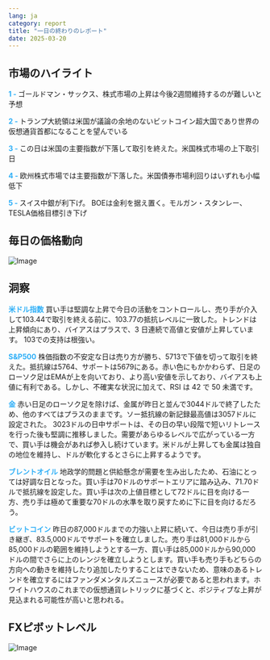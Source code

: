 ```yaml
---
lang: ja
category: report
title: "一日の終わりのレポート"
date: 2025-03-20
---
```



<h2>市場のハイライト</h2>
<strong style="color: #2caef7;">1 - </strong> ゴールドマン・サックス、株式市場の上昇は今後2週間維持するのが難しいと予想

<strong style="color: #2caef7;">2 - </strong> トランプ大統領は米国が議論の余地のないビットコイン超大国であり世界の仮想通貨首都になることを望んでいる


<strong style="color: #2caef7;">3 - </strong> この日は米国の主要指数が下落して取引を終えた。米国株式市場の上下取引日

<strong style="color: #2caef7;">4 - </strong> 欧州株式市場では主要指数が下落した。米国債券市場利回りはいずれも小幅低下

<strong style="color: #2caef7;">5 - </strong> スイス中銀が利下げ。 BOEは金利を据え置く。モルガン・スタンレー、TESLA価格目標引き下げ



<h2>毎日の価格動向</h2>
<img src="https://markleighedu.github.io/img/Mar-2025/20-Mar-2025/price.jpg" alt="Image"/>

<h2>洞察</h2>
<strong style="color: #2caef7;">米ドル指数</strong> 買い手は堅調な上昇で今日の活動をコントロールし、売り手が介入して103.44で取引を終える前に、103.77の抵抗レベルに一致した。トレンドは上昇傾向にあり、バイアスはプラスで、3 日連続で高値と安値が上昇しています。 103での支持は根強い。

<strong style="color: #2caef7;">S&P500</strong> 株価指数の不安定な日は売り方が勝ち、5713で下値を切って取引を終えた。抵抗線は5764、サポートは5679にある。赤い色にもかかわらず、日足のローソク足はEMAが上を向いており、より高い安値を示しており、バイアスも上値に有利である。しかし、不確実な状況に加えて、RSI は 42 で 50 未満です。

<strong style="color: #2caef7;">金</strong> 赤い日足のローソク足を除けば、金属が昨日と並んで3044ドルで終了したため、他のすべてはプラスのままです。ソー抵抗線の新記録最高値は3057ドルに設定された。 3023ドルの日中サポートは、その日の早い段階で短いリトレースを行った後も堅調に推移しました。需要があらゆるレベルで広がっている一方で、買い手は機会があれば参入し続けています。米ドルが上昇しても金属は独自の地位を維持し、ドルが軟化するとさらに上昇するようです。

<strong style="color: #2caef7;">ブレントオイル</strong> 地政学的問題と供給懸念が需要を生み出したため、石油にとっては好調な日となった。買い手は70ドルのサポートエリアに踏み込み、71.70ドルで抵抗線を設定した。買い手は次の上値目標として72ドルに目を向ける一方、売り手は極めて重要な70ドルの水準を取り戻すために下に目を向けるだろう。

<strong style="color: #2caef7;">ビットコイン</strong> 昨日の87,000ドルまでの力強い上昇に続いて、今日は売り手が引き継ぎ、83.5,000ドルでサポートを確立しました。売り手は81,000ドルから85,000ドルの範囲を維持しようとする一方、買い手は85,000ドルから90,000ドルの間でさらに上のレンジを確立しようとします。買い手も売り手もどちらの方向への動きを維持したり追加したりすることはできないため、意味のあるトレンドを確立するにはファンダメンタルズニュースが必要であると思われます。ホワイトハウスのこれまでの仮想通貨レトリックに基づくと、ポジティブな上昇が見込まれる可能性が高いと思われる。



<h2>FXピボットレベル</h2>
<img src="https://markleighedu.github.io/img/Mar-2025/20-Mar-2025/pivot.jpg" alt="Image"/>